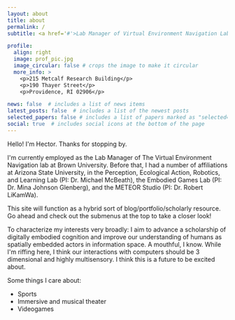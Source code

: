 ```yaml
---
layout: about
title: about
permalink: /
subtitle: <a href='#'>Lab Manager of Virtual Environment Navigation Lab @ Brown University</a> 

profile:
  align: right
  image: prof_pic.jpg
  image_circular: false # crops the image to make it circular
  more_info: >
    <p>215 Metcalf Research Building</p>
    <p>190 Thayer Street</p>
    <p>Providence, RI 02906</p>

news: false  # includes a list of news items
latest_posts: false  # includes a list of the newest posts
selected_papers: false # includes a list of papers marked as "selected={true}"
social: true  # includes social icons at the bottom of the page
---
```


Hello! I'm Hector. Thanks for stopping by. 

I'm currently employed as the Lab Manager of The Virtual Environment Navigation lab at Brown University. Before that, I had a number of affiliations at Arizona State University, in the Perception, Ecological Action, Robotics, and Learning Lab (PI: Dr. Michael McBeath), the Embodied Games Lab (PI: Dr. Mina Johnson Glenberg), and the METEOR Studio (PI: Dr. Robert LiKamWa). 

This site will function as a hybrid sort of blog/portfolio/scholarly resource. Go ahead and check out the submenus at the top to take a closer look!

To characterize my interests very broadly: I aim to advance a scholarship of digitally embodied cognition and improve our understanding of humans as spatially embedded actors in information space. A mouthful, I know. While I'm riffing here, I think our interactions with computers should be 3 dimensional and highly multisensory. I think this is a future to be excited about. 

Some things I care about: 
- Sports
- Immersive and musical theater 
- Videogames 